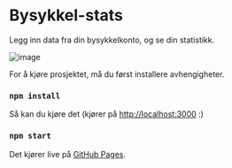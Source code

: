 # Bysykkel-stats

Legg inn data fra din bysykkelkonto, og se din statistikk.

![image](https://user-images.githubusercontent.com/6966584/115998658-9f631a80-a5e8-11eb-990f-39f61ddb1d00.png)


For å kjøre prosjektet, må du først installere avhengigheter.
### `npm install`

Så kan du kjøre det (kjører på [http://localhost:3000](http://localhost:3000) :)
### `npm start`

Det kjører live på [GitHub Pages](https://malinaan.github.io/bysykkel-stat/).
